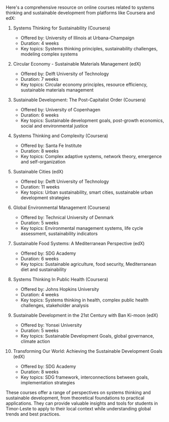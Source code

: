 Here's a comprehensive resource on online courses related to systems thinking and sustainable development from platforms like Coursera and edX:

1. Systems Thinking for Sustainability (Coursera)
   - Offered by: University of Illinois at Urbana-Champaign
   - Duration: 4 weeks
   - Key topics: Systems thinking principles, sustainability challenges, modeling complex systems

2. Circular Economy - Sustainable Materials Management (edX)
   - Offered by: Delft University of Technology
   - Duration: 7 weeks
   - Key topics: Circular economy principles, resource efficiency, sustainable materials management

3. Sustainable Development: The Post-Capitalist Order (Coursera)
   - Offered by: University of Copenhagen
   - Duration: 6 weeks
   - Key topics: Sustainable development goals, post-growth economics, social and environmental justice

4. Systems Thinking and Complexity (Coursera)
   - Offered by: Santa Fe Institute
   - Duration: 8 weeks
   - Key topics: Complex adaptive systems, network theory, emergence and self-organization

5. Sustainable Cities (edX)
   - Offered by: Delft University of Technology
   - Duration: 11 weeks
   - Key topics: Urban sustainability, smart cities, sustainable urban development strategies

6. Global Environmental Management (Coursera)
   - Offered by: Technical University of Denmark
   - Duration: 5 weeks
   - Key topics: Environmental management systems, life cycle assessment, sustainability indicators

7. Sustainable Food Systems: A Mediterranean Perspective (edX)
   - Offered by: SDG Academy
   - Duration: 6 weeks
   - Key topics: Sustainable agriculture, food security, Mediterranean diet and sustainability

8. Systems Thinking In Public Health (Coursera)
   - Offered by: Johns Hopkins University
   - Duration: 4 weeks
   - Key topics: Systems thinking in health, complex public health challenges, stakeholder analysis

9. Sustainable Development in the 21st Century with Ban Ki-moon (edX)
   - Offered by: Yonsei University
   - Duration: 5 weeks
   - Key topics: Sustainable Development Goals, global governance, climate action

10. Transforming Our World: Achieving the Sustainable Development Goals (edX)
    - Offered by: SDG Academy
    - Duration: 8 weeks
    - Key topics: SDG framework, interconnections between goals, implementation strategies

These courses offer a range of perspectives on systems thinking and sustainable development, from theoretical foundations to practical applications. They can provide valuable insights and tools for students in Timor-Leste to apply to their local context while understanding global trends and best practices.